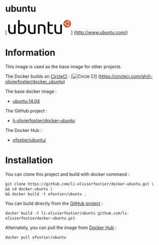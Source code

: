# ubuntu
[ ![logo](https://github.com/li-olivierfostier/docker_ubuntu/blob/master/ubuntu.png?raw=true)]
(http://www.ubuntu.com/)


# Information

This image is used as the base image for other projects.

The Docker builds on [CircleCI](https://circleci.com) : [![Circle CI](https://circleci.com/gh/li-olivierfostier/docker_ubuntu.svg?style=shield)]
(https://circleci.com/gh/li-olivierfostier/docker_ubuntu)


The base docker image :

  * [ubuntu:14.04](https://hub.docker.com/_/ubuntu)

The GitHub project :

  * [li-olivierfostier/docker-ubuntu](https://www.github.com/li-olivierfostier/docker_ubuntu/)

The Docker Hub :

  * [ofostier/ubuntu/](https://hub.docker.com/r/ofostier/ubuntu)



# Installation
You can clone this project and build with docker command :

```
git clone https://github.com/li-olivierfostier/docker-ubuntu.git \
&& cd docker-ubuntu \
&& docker build -t ofostier/ubuntu .
```

You can build directly from the [GitHub project](https://github.com/li-olivierfostier/docker-ubuntu/) :

```
docker build -t li-olivierfostier/ubuntu github.com/li-olivierfostie/docker-ubuntu.git
```

Alternately, you can pull the image from [Docker Hub](https://hub.docker.com/r/ofostier/ubuntu/) :

```
docker pull ofostier/ubuntu
```

